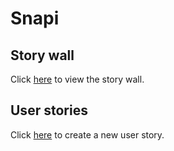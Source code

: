 # Snapi

## Story wall

Click [here](https://github.com/orgs/snaphunters/projects/1) to view the story wall.

## User stories

Click [here](https://github.com/snaphunters/snapi/issues/new?assignees=&labels=user+story&template=user-story.md&title=) to create a new user story.
